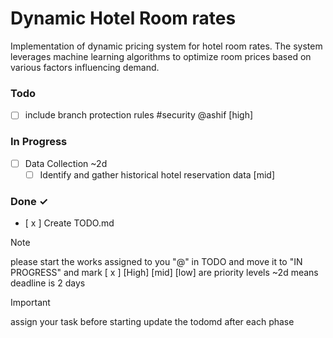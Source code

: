 # Dynamic Hotel Room rates
Implementation of dynamic pricing system for hotel room rates. The system leverages machine learning algorithms to optimize room prices based on various factors influencing demand.

### Todo
- [ ] include branch protection rules #security @ashif  [high] 

### In Progress

- [ ] Data Collection ~2d  
    - [ ] Identify and gather historical hotel reservation data  [mid]

### Done ✓

- [ x ] Create TODO.md  

> [!NOTE]
> please start the works assigned to you "@" in TODO and move it to "IN PROGRESS" and mark [ x ] 
> [High] [mid] [low] are priority levels
> ~2d means deadline is 2 days

>[!IMPORTANT]
> assign your task before starting
> update the todomd after each phase

